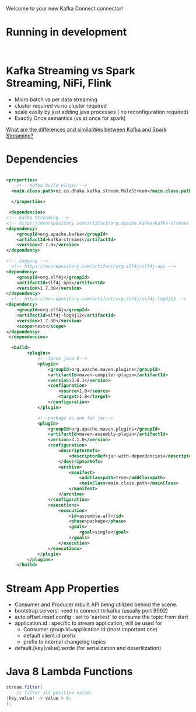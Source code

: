 Welcome to your new Kafka Connect connector!

# Running in development

```
 
```


# Kafka Streaming vs Spark Streaming, NiFi, Flink
- Micro batch vs per data streaming
- cluster required vs no cluster required
- scale easily by just adding java processes ( no reconfiguration required)
- Exactly Once semantics (vs at once for spark)


[What are the differences and similarities between Kafka and Spark Streaming?](https://www.quora.com/What-are-the-differences-and-similarities-between-Kafka-and-Spark-Streaming)



# Dependencies

```xml

<properties>
    <!-- Kafka build plugin -->
  <main.class.path>nz.co.dhaka.kafka.stream.MuleStream</main.class.path>
  
  </properties>

 <dependencies>
<!-- Kafka Streaming -->
<!-- https://mvnrepository.com/artifact/org.apache.kafka/kafka-streams -->
<dependency>
    <groupId>org.apache.kafka</groupId>
    <artifactId>kafka-streams</artifactId>
    <version>2.7.0</version>
</dependency>

<!-- Logging -->
  <!-- https://mvnrepository.com/artifact/org.slf4j/slf4j-api -->
<dependency>
    <groupId>org.slf4j</groupId>
    <artifactId>slf4j-api</artifactId>
    <version>1.7.30</version>
</dependency>
  <!-- https://mvnrepository.com/artifact/org.slf4j/slf4j-log4j12 -->
<dependency>
    <groupId>org.slf4j</groupId>
    <artifactId>slf4j-log4j12</artifactId>
    <version>1.7.30</version>
    <scope>test</scope>
</dependency>
 </dependencies>

  <build>
        <plugins>
            <!--force java 8-->
            <plugin>
                <groupId>org.apache.maven.plugins</groupId>
                <artifactId>maven-compiler-plugin</artifactId>
                <version>3.6.1</version>
                <configuration>
                    <source>1.8</source>
                    <target>1.8</target>
                </configuration>
            </plugin>

            <!--package as one fat jar-->
            <plugin>
                <groupId>org.apache.maven.plugins</groupId>
                <artifactId>maven-assembly-plugin</artifactId>
                <version>3.1.0</version>
                <configuration>
                    <descriptorRefs>
                        <descriptorRef>jar-with-dependencies</descriptorRef>
                    </descriptorRefs>
                    <archive>
                        <manifest>
                            <addClasspath>true</addClasspath>
                            <mainClass>main.class.path</mainClass>
                        </manifest>
                    </archive>
                </configuration>
                <executions>
                    <execution>
                        <id>assemble-all</id>
                        <phase>package</phase>
                        <goals>
                            <goal>single</goal>
                        </goals>
                    </execution>
                </executions>
            </plugin>
        </plugins>
    </build>
```



# Stream App Properties
- Consumer and Producer inbuilt API being utilized behind the scene.
- bootstrap.servers: need to connect to kafka (usually port 9092)
- auto.offset.reset.config : set to 'earliest' to consume the topic from start
- application.id : specific to stream application, will be used for 
    - Consumer group.id=application.id (most important one)
    - default client.id prefix
    - prefix to internal changelog topics
- default.[key|value].serde (for serialization and deserilization)


# Java 8 Lambda Functions
```java
stream.filter(
    // filter all positive value;
(key,value) -> value > 0;
);
```